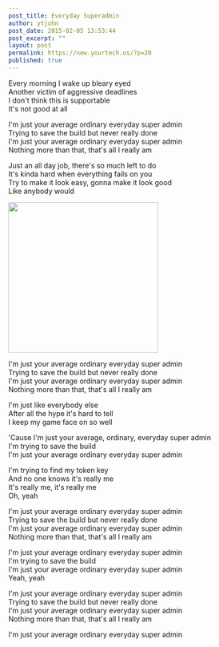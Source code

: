 ```yaml
---
post_title: Everyday Superadmin
author: ytjohn
post_date: 2015-02-05 13:53:44
post_excerpt: ""
layout: post
permalink: https://new.yourtech.us/?p=20
published: true
---
```

Every morning I wake up bleary eyed  
Another victim of aggressive deadlines  
I don't think this is supportable   
It's not good at all  
 
I'm just your average ordinary everyday super admin  
Trying to save the build but never really done  
I'm just your average ordinary everyday super admin  
Nothing more than that, that's all I really am  

Just an all day job, there's so much left to do  
It's kinda hard when everything fails on you  
Try to make it look easy, gonna make it look good  
Like anybody would

<img src="http://i.imgur.com/ez1ml.jpg" width="300">

I'm just your average ordinary everyday super admin  
Trying to save the build but never really done  
I'm just your average ordinary everyday super admin  
Nothing more than that, that's all I really am  

I'm just like everybody else  
After all the hype it's hard to tell  
I keep my game face on so well  

'Cause I'm just your average, ordinary, everyday super admin  
I'm trying to save the build  
I'm just your average ordinary everyday super admin  

I'm trying to find my token  key  
And no one knows it's really me  
It's really me, it's really me  
Oh, yeah  

I'm just your average ordinary everyday super admin  
Trying to save the build but never really done  
I'm just your average ordinary everyday super admin  
Nothing more than that, that's all I really am  

I'm just your average ordinary everyday super admin  
I'm trying to save the build  
I'm just your average ordinary everyday super admin  
Yeah, yeah  

I'm just your average ordinary everyday super admin  
Trying to save the build but never really done  
I'm just your average ordinary everyday super admin  
Nothing more than that, that's all I really am  

I'm just your average ordinary everyday super admin
